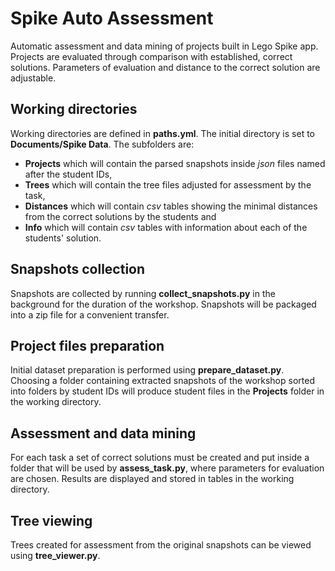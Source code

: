 
# Spike Auto Assessment
Automatic assessment and data mining of projects built in Lego Spike app. Projects are evaluated through comparison with established, correct solutions. Parameters of evaluation and distance to the correct solution are adjustable. 
## Working directories 
Working directories are defined in **paths.yml**. The initial directory is set to **Documents/Spike Data**. The subfolders are:

 - **Projects** which will contain the parsed snapshots inside *json* files named after the student IDs,
 - **Trees** which will contain the tree files adjusted for assessment by the task,
 - **Distances** which will contain *csv* tables showing the minimal distances from the correct solutions by the students and 
 - **Info** which will contain *csv* tables with information about each of the students' solution.

## Snapshots collection
Snapshots are collected by running **collect_snapshots.py** in the background for the duration of the workshop. Snapshots will be packaged into a zip file for a convenient transfer.
## Project files preparation
Initial dataset preparation is performed using **prepare_dataset.py**. Choosing a folder containing extracted snapshots of the workshop sorted into folders by student IDs will produce student files in the **Projects** folder in the working directory. 
## Assessment and data mining
For each task a set of correct solutions must be created and put inside a folder that will be used by **assess_task.py**, where parameters for evaluation are chosen. Results are displayed and stored in tables in the working directory.
## Tree viewing
Trees created for assessment from the original snapshots can be viewed using **tree_viewer.py**. 
